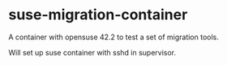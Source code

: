 # suse-migration-container
A container with opensuse 42.2 to test a set of migration tools.

Will set up suse container with sshd in supervisor. 
